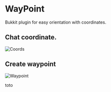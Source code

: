 # WayPoint

Bukkit plugin for easy orientation with coordinates.

## Chat coordinate.

![Coords](.github/resources/coords.gif)

## Create waypoint 
![Waypoint](.github/resources/waypoint.gif)

toto
